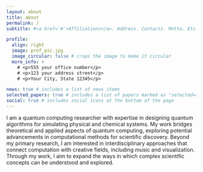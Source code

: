 ```yaml
---
layout: about
title: about
permalink: /
subtitle: #<a href='#'>Affiliations</a>. Address. Contacts. Motto. Etc.

profile:
  align: right
  image: prof_pic.jpg
  image_circular: false # crops the image to make it circular
  more_info: >
    # <p>555 your office number</p>
    # <p>123 your address street</p>
    # <p>Your City, State 12345</p>

news: true # includes a list of news items
selected_papers: true # includes a list of papers marked as "selected={true}"
social: true # includes social icons at the bottom of the page
---
```


I am a quantum computing researcher with expertise in designing quantum algorithms for simulating physical and chemical systems. My work bridges theoretical and applied aspects of quantum computing, exploring potential advancements in computational methods for scientific discovery. Beyond my primary research, I am interested in interdisciplinary approaches that connect computation with creative fields, including music and visualization. Through my work, I aim to expand the ways in which complex scientific concepts can be understood and explored.

